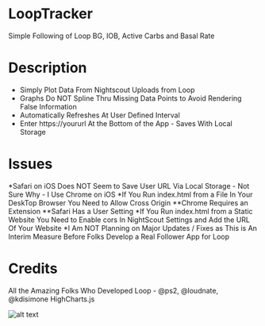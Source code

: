 # LoopTracker
Simple Following of Loop BG, IOB, Active Carbs and Basal Rate
# Description
- Simply Plot Data From Nightscout Uploads from Loop
- Graphs Do NOT Spline Thru Missing Data Points to Avoid Rendering False Information
- Automatically Refreshes At User Defined Interval
- Enter https://yoururl At the Bottom of the App - Saves With Local Storage
  
# Issues
*Safari on iOS Does NOT Seem to Save User URL Via Local Storage - Not Sure Why - I Use Chrome on iOS
*If You Run index.html from a File In Your DeskTop Browser You Need to Allow Cross Origin
**Chrome Requires an Extension
**Safari Has a User Setting
*If You Run index.html from a Static Website You Need to Enable cors In NightScout Settings and Add the URL Of Your Website
*I Am NOT Planning on Major Updates / Fixes as This is An Interim Measure Before Folks Develop a Real Follower App for Loop
  
  
 # Credits
  All the Amazing Folks Who Developed Loop - @ps2, @loudnate, @kdisimone
  HighCharts.js
  
![alt text](https://raw.githubusercontent.com/Perceptus/LoopTracker/master/looptrackerexampleimage.png)
